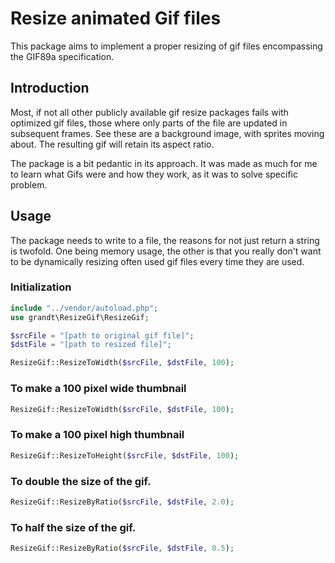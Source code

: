 # Resize animated Gif files


This package aims to implement a proper resizing of gif files encompassing the GIF89a specification.
 

## Introduction

Most, if not all other publicly available gif resize packages fails with optimized gif files,
those where only parts of the file are updated in subsequent frames. See these are a background image,
with sprites moving about.
The resulting gif will retain its aspect ratio.

The package is a bit pedantic in its approach. It was made as much for me to learn what Gifs were 
and how they work, as it was to solve specific problem.

## Usage

The package needs to write to a file, the reasons for not just return a string is twofold.
One being memory usage, the other is that you really don't want to be dynamically resizing
often used gif files every time they are used.

### Initialization

```php
include "../vendor/autoload.php";
use grandt\ResizeGif\ResizeGif;

$srcFile = "[path to original gif file]";
$dstFile = "[path to resized file]";

ResizeGif::ResizeToWidth($srcFile, $dstFile, 100);
```

### To make a 100 pixel wide thumbnail

```php
ResizeGif::ResizeToWidth($srcFile, $dstFile, 100);
```

### To make a 100 pixel high thumbnail

```php
ResizeGif::ResizeToHeight($srcFile, $dstFile, 100);
```

### To double the size of the gif.

```php
ResizeGif::ResizeByRatio($srcFile, $dstFile, 2.0);
```

### To half the size of the gif.

```php
ResizeGif::ResizeByRatio($srcFile, $dstFile, 0.5);
```
